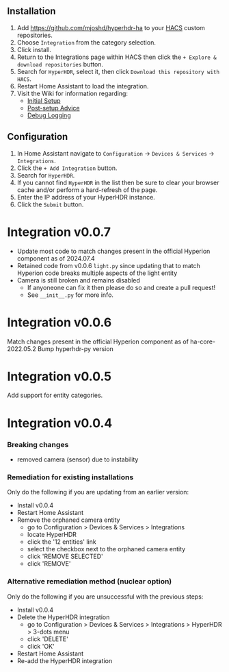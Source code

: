 <!-- {% if not installed %} -->

## Installation

1. Add <https://github.com/mjoshd/hyperhdr-ha> to your [HACS](https://hacs.xyz/) custom repositories.
1. Choose `Integration` from the category selection.
1. Click install.
1. Return to the Integrations page within HACS then click the `+ Explore & download repositories` button.
1. Search for `HyperHDR`, select it, then click `Download this repository with HACS`.
1. Restart Home Assistant to load the integration.
1. Visit the Wiki for information regarding: 
    - [Initial Setup](https://github.com/mjoshd/hyperhdr-ha/wiki#initial-setup)
    - [Post-setup Advice](https://github.com/mjoshd/hyperhdr-ha/wiki#post-setup-advice)
    - [Debug Logging](https://github.com/mjoshd/hyperhdr-ha/wiki#debug-logging)

## Configuration

1. In Home Assistant navigate to `Configuration` -> `Devices & Services` -> `Integrations`.
1. Click the `+ Add Integration` button.
1. Search for `HyperHDR`.
1. If you cannot find `HyperHDR` in the list then be sure to clear your browser cache and/or perform a hard-refresh of the page.
1. Enter the IP address of your HyperHDR instance.
1. Click the `Submit` button.

<!-- {% endif %} -->

<!-- {% if installed %} -->
# Integration v0.0.7

- Update most code to match changes present in the official Hyperion component as of 2024.07.4
- Retained code from v0.0.6 `light.py` since updating that to match Hyperion code breaks multiple aspects of the light entity
- Camera is still broken and remains disabled
    - If anyoneone can fix it then please do so and create a pull request!
    - See `__init__.py` for more info.

# Integration v0.0.6

Match changes present in the official Hyperion component as of ha-core-2022.05.2
Bump hyperhdr-py version

# Integration v0.0.5

Add support for entity categories.

# Integration v0.0.4

### Breaking changes

- removed camera (sensor) due to instability

### Remediation for existing installations

Only do the following if you are updating from an earlier version:

- Install v0.0.4
- Restart Home Assistant
- Remove the orphaned camera entity
  - go to Configuration > Devices & Services > Integrations
  - locate HyperHDR
  - click the '12 entities' link
  - select the checkbox next to the orphaned camera entity
  - click 'REMOVE SELECTED'
  - click 'REMOVE'

### Alternative remediation method (nuclear option)

Only do the following if you are unsuccessful with the previous steps:

- Install v0.0.4
- Delete the HyperHDR integration
  - go to Configuration > Devices & Services > Integrations > HyperHDR > 3-dots menu
  - click 'DELETE'
  - click 'OK'
- Restart Home Assistant
- Re-add the HyperHDR integration
<!-- {% endif %} -->
